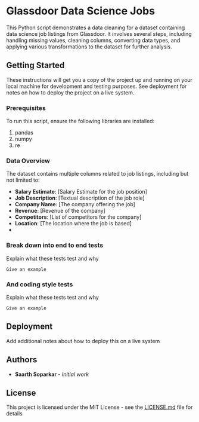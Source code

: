 # Glassdoor Data Science Jobs

This Python script demonstrates a data cleaning for a dataset containing data science job listings from Glassdoor. It involves several steps, including handling missing values, cleaning columns, converting data types, and applying various transformations to the dataset for further analysis.

## Getting Started

These instructions will get you a copy of the project up and running on your local machine for development and testing purposes. See deployment for notes on how to deploy the project on a live system.

### Prerequisites

To run this script, ensure the following libraries are installed:
1. pandas
2. numpy
3. re

### Data Overview
The dataset contains multiple columns related to job listings, including but not limited to:

- **Salary Estimate**: [Salary Estimate for the job position]
- **Job Description**: [Textual description of the job role]
- **Company Name**: [The company offering the job]
- **Revenue**: [Revenue of the company]
- **Competitors**: [List of competitors for the company]
- **Location**: [The location where the job is based]
- 
### Break down into end to end tests

Explain what these tests test and why

```
Give an example
```

### And coding style tests

Explain what these tests test and why

```
Give an example
```

## Deployment

Add additional notes about how to deploy this on a live system


## Authors

* **Saarth Soparkar** - *Initial work* 

## License

This project is licensed under the MIT License - see the [LICENSE.md](LICENSE.md) file for details

